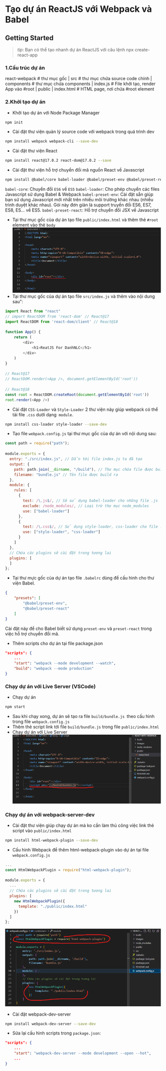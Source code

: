 # Tạo dự án ReactJS với Webpack và Babel

## Getting Started
> _tip_: Bạn có thể tạo nhanh dự án ReactJS với câu lệnh npx create-react-app

### 1.Cấu trúc dự án
react-webpack # thư mục gốc
    | src # thư mục chứa source code chính
        | components # thư mục chứa components
        | index.js # File khởi tạo, render App vào #root
    | public
        | index.html # HTML page, nơi chứa #root element

### 2.Khởi tạo dự án
* Khởi tạo dự án với Node Package Manager
```bash
npm init
```
* Cài đặt thư viện quản lý source code với webpack trong quá trình dev
```bash
npm install webpack webpack-cli --save-dev
```
* Cài đặt thư viện React
```bash
npm install react@17.0.2 react-dom@17.0.2 --save
```
* Cài đặt thư viện hỗ trợ chuyển đổi mã nguồn React về Javascript
```bash
npm install @babel/core babel-loader @babel/preset-env @babel/preset-react --save-dev
``` 
`babel-core`: Chuyển đổi `ES6` về `ES5`
`babel-loader`: Cho phép chuyển các files Javascript sử dụng Babel & Webpack
`babel-preset-env`: Cài đặt sẵn giúp bạn sử dụng Javascript mới nhất trên nhiều môi trường khác nhau (nhiều trình duyệt khác nhau). Gói này đơn giản là support truyển đổi ES6, ES7, ES8, ES… về ES5.
`babel-preset-react`: Hỗ trợ chuyển đổi JSX về Javascript
* Tại thư mục gốc của dự án tạo file `public/index.html` và thêm thẻ `#root` element vào thẻ `body`
![Alt text](images/add-root.png?raw=true "Image 1")
* Tại thư mục gốc của dự án tạo file `src/index.js` và thêm vào nội dung sau":
```js
import React from "react"
// import ReactDOM from 'react-dom' // React@17
import ReactDOM from 'react-dom/client' // React@18

function App() {
    return (
        <div>
            <h1>ReatJS For DanhNLC</h1>
        </div>
    )
}

// React@17
// ReactDOM.render(<App />, document.getElementById('root'))

// React@18
const root = ReactDOM.createRoot(document.getElementById('root'))
root.render(<App />)
```
* Cài đặt `CSS-Loader` và `Style-Loader` 2 thư viện này giúp webpack có thể tải file `.css` dưới dạng` module`.
```bash
npm install css-loader style-loader --save-dev
```
* Tạo file `webpack.config.js` tại thư mục gốc của dự án với nội dung sau:
```js
const path = require("path");

module.exports = {
  entry: "./src/index.js", // Dẫn tới file index.js ta đã tạo
  output: {
    path: path.join(__dirname, "/build"), // Thư mục chứa file được build ra
    filename: "bundle.js" // Tên file được build ra
  },
  module: {
    rules: [
      {
        test: /\.js$/, // Sẽ sử dụng babel-loader cho những file .js
        exclude: /node_modules/, // Loại trừ thư mục node_modules
        use: ["babel-loader"]
      },
      {
        test: /\.css$/, // Sử dụng style-loader, css-loader cho file .css
        use: ["style-loader", "css-loader"]
      }
    ]
  },
  // Chứa các plugins sẽ cài đặt trong tương lai
  plugins: [
  ]
};
```
* Tại thư mực gốc của dự án tạo file `.babelrc` dùng để cấu hình cho thư viện Babel.
```json
{
    "presets": [
        "@babel/preset-env",
        "@babel/preset-react"
    ]
}
```
Cài đặt này để cho Babel biết sử dụng `preset-env` và `preset-react` trong việc hỗ trợ chuyển đổi mã.
* Thêm scripts cho dự án tại file package.json
```json
"scripts": {
    ...
    "start": "webpack --mode development --watch",
    "build": "webpack --mode production"
}
```
### Chạy dự án với Live Server (VSCode)
* Chạy dự án
```bash
npm start
```
- Sau khi chạy xong, dự án sẽ tạo ra file `build/bundle.js `theo cấu hình trong file `webpack.config.js`
- Thêm thẻ script link tới file `build/bundle.js` trong file `public/index.html`
- Chạy dự án với Live Server
![Alt text](images/add-script-run-live-server.png?raw=true "Image 2")


### Chạy dự án với webpack-server-dev
* Cài đặt thư viện giúp chạy dự án mà ko cần làm thủ công việc link thẻ script vào `public/index.html`
```bash
npm install html-webpack-plugin --save-dev
```
* Cấu hình Webpack để thêm html-webpack-plugin vào dự án tại file `webpack.config.js`
```js
...
const HtmlWebpackPlugin = require("html-webpack-plugin");

module.exports = {
  ...
  // Chứa các plugins sẽ cài đặt trong tương lai
  plugins: [
    new HtmlWebpackPlugin({
      template: "./public/index.html"
    })
  ]
};
```
![Alt text](images/html-webpack-plugin.png?raw=true "Image 3")
* Cài đặt webpack-dev-server
```bash
npm install webpack-dev-server --save-dev
```
* Sửa lại cấu hình scripts trong `package.json`:
```json
"scripts": {
    ...
    "start": "webpack-dev-server --mode development --open --hot",
    ...
}
```